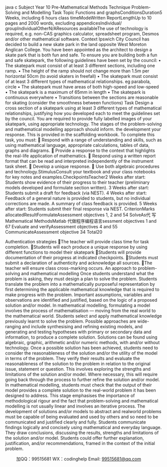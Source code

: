java c
Subject       Year 10 Pre-Mathematical Methods
Technique       Problem-Solving and Modelling Task
Topic       Functions and graphsConditionsDuration5 Weeks, including   6 hours   class   timeModeWritten ReportLengthUp   to   10   pages   and   2000   words,   excluding appendicesIndividual/   groupIndividualOtherN/AResources   availableThe use of technology   is   required, e.g.   non-CAS graphics calculator, spreadsheet   program,   Desmos and/or other mathematical software.
Context
Ipswich City Council has decided to build a new skate park in the land opposite West Moreton Anglican College. You have been appointed as the architect to design a skate park that is both fun and safe. To ensure you are building both a fun and safe skatepark, the following guidelines have been set by the council:
• The skatepark must consist of at least 3 different sections, including one ramp.
• The height of the ramp should not change more than 1.5m per horizontal 50cm (to avoid skaters in freefall)
• The skatepark must consist of at least 3 different types of mathematical relationships. eg parabola, circle
• The skatepark must have areas of both high-speed and low-speed
• The skatepark is a maximum of 65mm in length
• The skatepark is continuous everywhere
• Transitions between the sections are reasonable for skating (consider the smoothness between functions)
Task
Design a cross section of a skatepark using at least 3 different types of mathematical relationships, justifying how you developed each to meet the guidelines set by the council.
You are required to provide fully labelled images of your skatepark, using appropriate technology.
The stages of the problem-solving and mathematical modelling approach should inform. the development your response. This is provided in the scaffolding workbook.
To complete this task, you must:
 Respond with a range of understanding and skills, such as using mathematical language, appropriate calculations, tables of data, graphs and diagrams.
 Provide a response to the context that highlights the real-life application of mathematics.
 Respond using a written report format that can be read and interpreted independently of the instrument task sheet.
 Develop a unique response.
 Use both algebraic procedures and technology.StimulusConsult your textbook and your class   notebooks for key   notes and examples.CheckpointsTeacher2 Weeks after start: Students show evidence of their progress to their teacher (preliminary   models developed and formulate section written).   3 Weeks   after   start: Students   submit   a   draft   for   feedback   (via   NEST).   4 Weeks   after   start:   Feedback   of   a   general   nature   is   provided   to   students, but   no   individual corrections are made. A summary of class feedback   is   provided.   5 Weeks after start: Students submit their final response via   NEST.   CriterionMarks allocatedResultFormulateAssessment   objectives   1, 2 and   54   SolveAs代 写Mathematical MethodsMatlab
代做程序编程语言sessment   objectives   1 and   67   Evaluate and verifyAssessment   objectives   4 and   55   CommunicateAssessment objective 34   Total20   

Authentication strategies
The teacher will provide class time for task completion.
Students will each produce a unique response by using different functions to model their skatepark
Students will provide documentation of their progress at indicated checkpoints.
Students must submit a declaration of authenticity and acknowledge all sources.
The teacher will ensure class cross-marking occurs.
An approach to problem-solving and mathematical modelling
Once students understand what the problem is asking, they must design a plan to solve the problem. Students translate the problem into a mathematically purposeful representation by first determining the applicable mathematical knowledge that is required to make progress with the problem. Important assumptions, variables and observations are identified and justified, based on the logic of a proposed solution and/or model. In mathematical modelling, formulating a model involves the process of mathematisation — moving from the real world to the mathematical world.
Students select and apply mathematical knowledge previously learnt to solve the problem. Possible approaches are wide-ranging and include synthesising and refining existing models, and generating and testing hypotheses with primary or secondary data and information, to produce a complete solution. Solutions can be found using algebraic, graphic, arithmetic and/or numeric methods, with and/or without technology.
Once a possible solution has been achieved, students need to consider the reasonableness of the solution and/or the utility of the model in terms of the problem. They verify their results and evaluate the reasonableness of the solution to the problem in relation to the original issue, statement or question. This involves exploring the strengths and limitations of the solution and/or model. Where necessary, this will require going back through the process to further refine the solution and/or model. In mathematical modelling, students must check that the output of their model provides a complete solution to the real-world problem it has been designed to address. This stage emphasises the importance of methodological rigour and the fact that problem-solving and mathematical modelling is not usually linear and involves an iterative process.
The development of solutions and/or models to abstract and realworld problems must be capable of being evaluated and used by others and so need to be communicated and justified clearly and fully. Students communicate findings logically and concisely using mathematical and everyday language. They draw conclusions, discussing the results, strengths and limitations of the solution and/or model. Students could offer further explanation, justification, and/or recommendations, framed in the context of the initial problem.

         
加QQ：99515681  WX：codinghelp  Email: 99515681@qq.com
